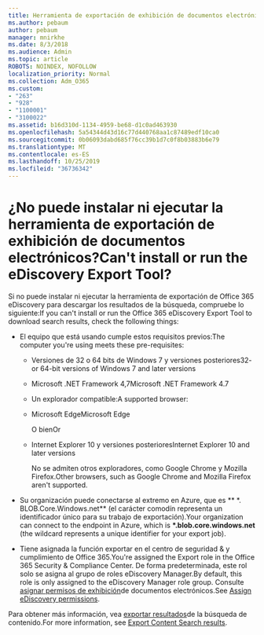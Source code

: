 ```yaml
---
title: Herramienta de exportación de exhibición de documentos electrónicos
ms.author: pebaum
author: pebaum
manager: mnirkhe
ms.date: 8/3/2018
ms.audience: Admin
ms.topic: article
ROBOTS: NOINDEX, NOFOLLOW
localization_priority: Normal
ms.collection: Adm_O365
ms.custom:
- "263"
- "928"
- "1100001"
- "3100022"
ms.assetid: b16d310d-1134-4959-be68-d1c0ad463930
ms.openlocfilehash: 5a54344d43d16c77d440768aa1c87489edf10ca0
ms.sourcegitcommit: 0b06093dabd685f76cc39b1d7c0f8b03883b6e79
ms.translationtype: MT
ms.contentlocale: es-ES
ms.lasthandoff: 10/25/2019
ms.locfileid: "36736342"
---
```

# <a name="cant-install-or-run-the-ediscovery-export-tool"></a><span data-ttu-id="57e7b-102">¿No puede instalar ni ejecutar la herramienta de exportación de exhibición de documentos electrónicos?</span><span class="sxs-lookup"><span data-stu-id="57e7b-102">Can't install or run the eDiscovery Export Tool?</span></span>

<span data-ttu-id="57e7b-103">Si no puede instalar ni ejecutar la herramienta de exportación de Office 365 eDiscovery para descargar los resultados de la búsqueda, compruebe lo siguiente:</span><span class="sxs-lookup"><span data-stu-id="57e7b-103">If you can't install or run the Office 365 eDiscovery Export Tool to download search results, check the following things:</span></span>
  
- <span data-ttu-id="57e7b-104">El equipo que está usando cumple estos requisitos previos:</span><span class="sxs-lookup"><span data-stu-id="57e7b-104">The computer you're using meets these pre-requisites:</span></span>

  - <span data-ttu-id="57e7b-105">Versiones de 32 o 64 bits de Windows 7 y versiones posteriores</span><span class="sxs-lookup"><span data-stu-id="57e7b-105">32- or 64-bit versions of Windows 7 and later versions</span></span>

  - <span data-ttu-id="57e7b-106">Microsoft .NET Framework 4,7</span><span class="sxs-lookup"><span data-stu-id="57e7b-106">Microsoft .NET Framework 4.7</span></span>

  - <span data-ttu-id="57e7b-107">Un explorador compatible:</span><span class="sxs-lookup"><span data-stu-id="57e7b-107">A supported browser:</span></span>

  - <span data-ttu-id="57e7b-108">Microsoft Edge</span><span class="sxs-lookup"><span data-stu-id="57e7b-108">Microsoft Edge</span></span>

    <span data-ttu-id="57e7b-109">O bien</span><span class="sxs-lookup"><span data-stu-id="57e7b-109">Or</span></span>

  - <span data-ttu-id="57e7b-110">Internet Explorer 10 y versiones posteriores</span><span class="sxs-lookup"><span data-stu-id="57e7b-110">Internet Explorer 10 and later versions</span></span>

    <span data-ttu-id="57e7b-111">No se admiten otros exploradores, como Google Chrome y Mozilla Firefox.</span><span class="sxs-lookup"><span data-stu-id="57e7b-111">Other browsers, such as Google Chrome and Mozilla Firefox aren't supported.</span></span>

- <span data-ttu-id="57e7b-112">Su organización puede conectarse al extremo en Azure, que es \*\* \*. BLOB.Core.Windows.net\*\* (el carácter comodín representa un identificador único para su trabajo de exportación).</span><span class="sxs-lookup"><span data-stu-id="57e7b-112">Your organization can connect to the endpoint in Azure, which is **\*.blob.core.windows.net** (the wildcard represents a unique identifier for your export job).</span></span>

- <span data-ttu-id="57e7b-113">Tiene asignada la función exportar en el centro de seguridad &amp; y cumplimiento de Office 365.</span><span class="sxs-lookup"><span data-stu-id="57e7b-113">You're assigned the Export role in the Office 365 Security &amp; Compliance Center.</span></span> <span data-ttu-id="57e7b-114">De forma predeterminada, este rol solo se asigna al grupo de roles eDiscovery Manager.</span><span class="sxs-lookup"><span data-stu-id="57e7b-114">By default, this role is only assigned to the eDiscovery Manager role group.</span></span> <span data-ttu-id="57e7b-115">Consulte [asignar permisos de exhibición](https://docs.microsoft.com/office365/securitycompliance/assign-ediscovery-permissions)de documentos electrónicos.</span><span class="sxs-lookup"><span data-stu-id="57e7b-115">See [Assign eDiscovery permissions](https://docs.microsoft.com/office365/securitycompliance/assign-ediscovery-permissions).</span></span>

<span data-ttu-id="57e7b-116">Para obtener más información, vea [exportar resultados](https://docs.microsoft.com/office365/securitycompliance/export-search-results)de la búsqueda de contenido.</span><span class="sxs-lookup"><span data-stu-id="57e7b-116">For more information, see [Export Content Search results](https://docs.microsoft.com/office365/securitycompliance/export-search-results).</span></span>
  